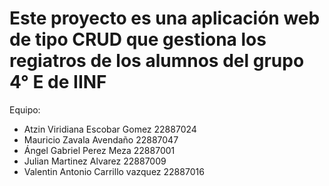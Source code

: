 # Este proyecto es una aplicación web de tipo CRUD que gestiona los regiatros de los alumnos del grupo 4° E de IINF

Equipo:

* Atzin Viridiana Escobar Gomez 22887024
* Mauricio Zavala Avendaño 22887047
* Ángel Gabriel Perez Meza 22887001
* Julian Martinez Alvarez 22887009
* Valentin Antonio Carrillo vazquez 22887016
  
  
